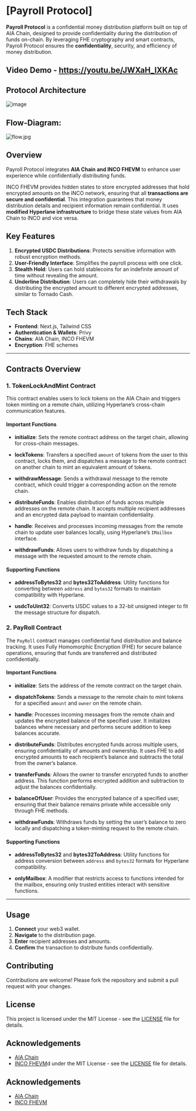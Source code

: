 # [Payroll Protocol]

**Payroll Protocol** is a confidential money distribution platform built on top of AIA Chain, designed to provide confidentiality during the distribution of funds on-chain. By leveraging FHE cryptography and smart contracts, Payroll Protocol ensures the **confidentiality**, security, and efficiency of money distribution.

## Video Demo - https://youtu.be/JWXaH_IXKAc

## Protocol Architecture 
![image](https://github.com/TechieeGeeeks/PayRoll_Protocol/assets/99035115/f47981a2-395b-4c38-9f6b-47addb97732d)

## Flow-Diagram:
![flow.jpg](https://cdn.dorahacks.io/static/files/190774c66d9b0c61478004b4beda3ee1.jpg)

## Overview
Payroll Protocol integrates **AIA Chain and INCO FHEVM** to enhance user experience while confidentially distributing funds.

INCO FHEVM provides hidden states to store encrypted addresses that hold encrypted amounts on the INCO network, ensuring that all **transactions are secure and confidential**. This integration guarantees that money distribution details and recipient information remain confidential. It uses **modified Hyperlane infrastructure** to bridge these state values from AIA Chain to INCO and vice versa.

## Key Features
1. **Encrypted USDC Distributions**: Protects sensitive information with robust encryption methods.
2. **User-Friendly Interface**: Simplifies the payroll process with one click.
3. **Stealth Hold**: Users can hold stablecoins for an indefinite amount of time without revealing the amount.
4. **Underline Distribution**: Users can completely hide their withdrawals by distributing the encrypted amount to different encrypted addresses, similar to Tornado Cash.

## Tech Stack
- **Frontend**: Next.js, Tailwind CSS
- **Authentication & Wallets**: Privy
- **Chains**: AIA Chain, INCO FHEVM
- **Encryption**: FHE schemes

---

## Contracts Overview

### 1. TokenLockAndMint Contract

This contract enables users to lock tokens on the AIA Chain and triggers token minting on a remote chain, utilizing Hyperlane’s cross-chain communication features.

#### Important Functions

- **initialize**: Sets the remote contract address on the target chain, allowing for cross-chain messages.
  
- **lockTokens**: Transfers a specified `amount` of tokens from the user to this contract, locks them, and dispatches a message to the remote contract on another chain to mint an equivalent amount of tokens.

- **withdrawMessage**: Sends a withdrawal message to the remote contract, which could trigger a corresponding action on the remote chain.

- **distributeFunds**: Enables distribution of funds across multiple addresses on the remote chain. It accepts multiple recipient addresses and an encrypted data payload to maintain confidentiality.

- **handle**: Receives and processes incoming messages from the remote chain to update user balances locally, using Hyperlane’s `IMailbox` interface.

- **withdrawFunds**: Allows users to withdraw funds by dispatching a message with the requested amount to the remote chain.

#### Supporting Functions

- **addressToBytes32** and **bytes32ToAddress**: Utility functions for converting between `address` and `bytes32` formats to maintain compatibility with Hyperlane.

- **usdcToUint32**: Converts USDC values to a 32-bit unsigned integer to fit the message structure for dispatch.

### 2. PayRoll Contract

The `PayRoll` contract manages confidential fund distribution and balance tracking. It uses Fully Homomorphic Encryption (FHE) for secure balance operations, ensuring that funds are transferred and distributed confidentially.

#### Important Functions

- **initialize**: Sets the address of the remote contract on the target chain.

- **dispatchTokens**: Sends a message to the remote chain to mint tokens for a specified `amount` and `owner` on the remote chain.

- **handle**: Processes incoming messages from the remote chain and updates the encrypted balance of the specified user. It initializes balances where necessary and performs secure addition to keep balances accurate.

- **distributeFunds**: Distributes encrypted funds across multiple users, ensuring confidentiality of amounts and ownership. It uses FHE to add encrypted amounts to each recipient’s balance and subtracts the total from the owner’s balance.

- **transferFunds**: Allows the owner to transfer encrypted funds to another address. This function performs encrypted addition and subtraction to adjust the balances confidentially.

- **balanceOfUser**: Provides the encrypted balance of a specified user, ensuring that their balance remains private while accessible only through FHE methods.

- **withdrawFunds**: Withdraws funds by setting the user’s balance to zero locally and dispatching a token-minting request to the remote chain.

#### Supporting Functions

- **addressToBytes32** and **bytes32ToAddress**: Utility functions for address conversion between `address` and `bytes32` formats for Hyperlane compatibility.

- **onlyMailbox**: A modifier that restricts access to functions intended for the mailbox, ensuring only trusted entities interact with sensitive functions.

---

## Usage

1. **Connect** your web3 wallet.
2. **Navigate** to the distribution page.
3. **Enter** recipient addresses and amounts.
4. **Confirm** the transaction to distribute funds confidentially.

## Contributing

Contributions are welcome! Please fork the repository and submit a pull request with your changes.

## License

This project is licensed under the MIT License - see the [LICENSE](LICENSE) file for details.

## Acknowledgements

- [AIA Chain](https://aiachain.org/)
- [INCO FHEVM](https://inco.org/)d under the MIT License - see the [LICENSE](LICENSE) file for details.

## Acknowledgements
- [AIA Chain](https://aiachain.org/)
- [INCO FHEVM](https://inco.org/)
